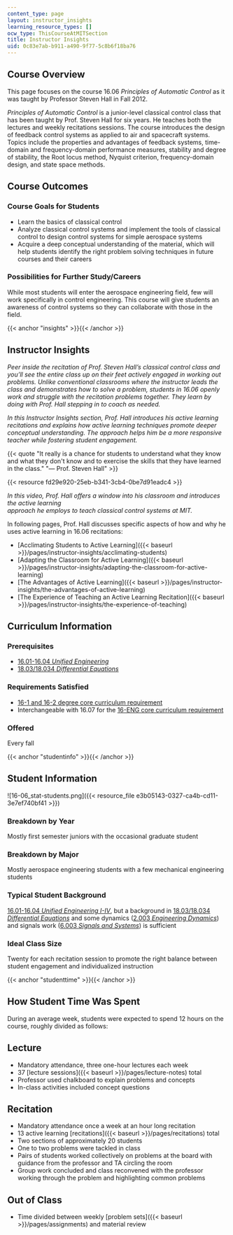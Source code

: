 ```yaml
---
content_type: page
layout: instructor_insights
learning_resource_types: []
ocw_type: ThisCourseAtMITSection
title: Instructor Insights
uid: 0c83e7ab-b911-a490-9f77-5c8b6f18ba76
---
```


Course Overview
---------------

This page focuses on the course 16.06 _Principles of Automatic Control_ as it was taught by Professor Steven Hall in Fall 2012.

_Principles of Automatic Control_ is a junior-level classical control class that has been taught by Prof. Steven Hall for six years. He teaches both the lectures and weekly recitations sessions. The course introduces the design of feedback control systems as applied to air and spacecraft systems. Topics include the properties and advantages of feedback systems, time-domain and frequency-domain performance measures, stability and degree of stability, the Root locus method, Nyquist criterion, frequency-domain design, and state space methods.

Course Outcomes
---------------

### Course Goals for Students

*   Learn the basics of classical control
*   Analyze classical control systems and implement the tools of classical control to design control systems for simple aerospace systems
*   Acquire a deep conceptual understanding of the material, which will help students identify the right problem solving techniques in future courses and their careers

### Possibilities for Further Study/Careers

While most students will enter the aerospace engineering field, few will work specifically in control engineering. This course will give students an awareness of control systems so they can collaborate with those in the field.

{{< anchor "insights" >}}{{< /anchor >}}

Instructor Insights
-------------------

_Peer inside the recitation of Prof. Steven Hall’s classical control class and you’ll see the entire class up on their feet actively engaged in working out problems. Unlike conventional classrooms where the instructor leads the class and demonstrates how to solve a problem, students in 16.06 openly work and struggle with the recitation problems together. They learn by doing with Prof. Hall stepping in to coach as needed._

_In this Instructor Insights section, Prof. Hall introduces his active learning recitations and explains how active learning techniques promote deeper conceptual understanding. The approach helps him be a more responsive teacher while fostering student engagement._

{{< quote "It really is a chance for students to understand what they know and what they don't know and to exercise the skills that they have learned in the class." "— Prof. Steven Hall" >}}

{{< resource fd29e920-25eb-b341-3cb4-0be7d91eadc4 >}}

_In this video, Prof. Hall offers a window into his classroom and introduces the active learning  
approach he employs to teach classical control systems at MIT._

In following pages, Prof. Hall discusses specific aspects of how and why he uses active learning in 16.06 recitations:

*   [Acclimating Students to Active Learning]({{< baseurl >}}/pages/instructor-insights/acclimating-students)
*   [Adapting the Classroom for Active Learning]({{< baseurl >}}/pages/instructor-insights/adapting-the-classroom-for-active-learning)
*   [The Advantages of Active Learning]({{< baseurl >}}/pages/instructor-insights/the-advantages-of-active-learning)
*   [The Experience of Teaching an Active Learning Recitation]({{< baseurl >}}/pages/instructor-insights/the-experience-of-teaching)

Curriculum Information
----------------------

### Prerequisites

*   [16.01-16.04 _Unified Engineering_](/courses/16-01-unified-engineering-i-ii-iii-iv-fall-2005-spring-2006/)
*   [18.03/18.034 _Differential Equations_](/courses/18-03-differential-equations-spring-2010/)

### Requirements Satisfied

*   [16-1 and 16-2 degree core curriculum requirement](https://aeroastro.mit.edu/undergraduate-program/undergraduate-curriculum-and-requirements)
*   Interchangeable with 16.07 for the [16-ENG core curriculum requirement](https://aeroastro.mit.edu/undergraduate-program/undergraduate-curriculum-and-requirements)

### Offered

Every fall

{{< anchor "studentinfo" >}}{{< /anchor >}}

Student Information
-------------------

![16-06_stat-students.png]({{< resource_file e3b05143-0327-ca4b-cd11-3e7ef740bf41 >}})

### Breakdown by Year

Mostly first semester juniors with the occasional graduate student

### Breakdown by Major

Mostly aerospace engineering students with a few mechanical engineering students

### Typical Student Background

[16.01-16.04 _Unified Engineering I-IV_](/courses/16-01-unified-engineering-i-ii-iii-iv-fall-2005-spring-2006/), but a background in [18.03/18.034 _Differential Equations_](/courses/18-03-differential-equations-spring-2010/) and some dynamics ([2.003 _Engineering Dynamics_](/courses/2-003sc-engineering-dynamics-fall-2011/)) and signals work ([6.003 _Signals and Systems_](/courses/6-003-signals-and-systems-fall-2011/)) is sufficient

### Ideal Class Size

Twenty for each recitation session to promote the right balance between student engagement and individualized instruction

{{< anchor "studenttime" >}}{{< /anchor >}}

How Student Time Was Spent
--------------------------

During an average week, students were expected to spend 12 hours on the course, roughly divided as follows:

Lecture
-------

*   Mandatory attendance, three one-hour lectures each week
*   37 [lecture sessions]({{< baseurl >}}/pages/lecture-notes) total
*   Professor used chalkboard to explain problems and concepts
*   In-class activities included concept questions

Recitation
----------

*   Mandatory attendance once a week at an hour long recitation
*   13 active learning [recitations]({{< baseurl >}}/pages/recitations) total
*   Two sections of approximately 20 students
*   One to two problems were tackled in class
*   Pairs of students worked collectively on problems at the board with guidance from the professor and TA circling the room
*   Group work concluded and class reconvened with the professor working through the problem and highlighting common problems

Out of Class
------------

*   Time divided between weekly [problem sets]({{< baseurl >}}/pages/assignments) and material review